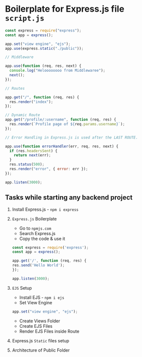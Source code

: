 # Boilerplate for Express.js file `script.js`

```js
const express = require("express");
const app = express();

app.set("view engine", "ejs");
app.use(express.static("./public"));

// Middleware

app.use(function (req, res, next) {
  console.log("Heloooooooo from Middlewaree");
  next();
});

// Routes

app.get("/", function (req, res) {
  res.render("index");
});

// Dynamic Route
app.get("/profile/:username", function (req, res) {
  res.render(`Profile page of ${req.params.username}`);
});

// Error Handling in Express.js is used after the LAST ROUTE.

app.use(function errorHandler(err, req, res, next) {
  if (res.headersSent) {
    return next(err);
  }
  res.status(500);
  res.render("error", { error: err });
});

app.listen(3000);

```



## Tasks while starting any backend project

1. Install Express.js - ```npm i express```
2. `Express.js` Boilerplate
    - Go to ```npmjs.com```
    - Search Express.js
    - Copy the code & use it
        
    ```js
    const express = require('express');
    const app = express();

    app.get('/', function (req, res) {
    res.send('Hello World');
    });

    app.listen(3000);
    ```

3. `EJS` Setup
    - Install EJS - ```npm i ejs```
    - Set View Engine

    ```js
    app.set("view engine", "ejs");
    ```

    - Create Views Folder
    - Create EJS Files
    - Render EJS Files inside Route
4. Express.js `Static` files setup
5. Architecture of Public Folder


